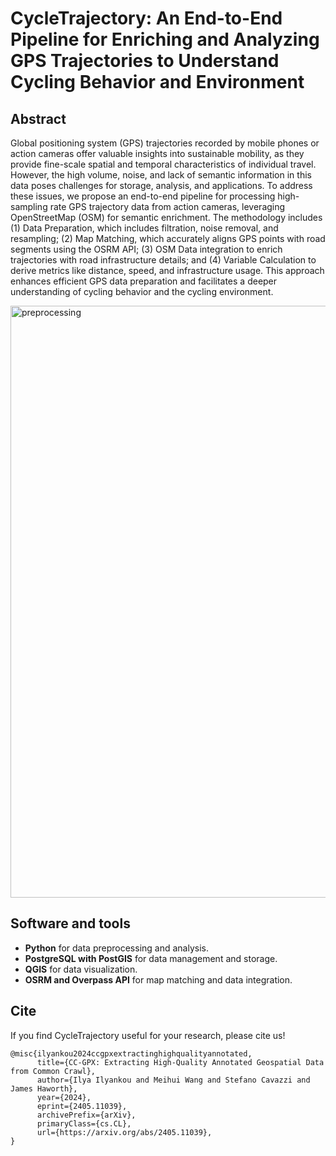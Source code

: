 # CycleTrajectory: An End-to-End Pipeline for Enriching and Analyzing GPS Trajectories to Understand Cycling Behavior and Environment

## Abstract
Global positioning system (GPS) trajectories recorded by mobile phones or action cameras offer valuable insights into sustainable mobility, as they provide fine-scale spatial and temporal characteristics of individual travel. However, the high volume, noise, and lack of semantic information in this data poses challenges for storage, analysis, and applications. To address these issues, we propose an end-to-end pipeline for processing high-sampling rate GPS trajectory data from action cameras, leveraging OpenStreetMap (OSM) for semantic enrichment. The methodology includes (1) Data Preparation, which includes filtration, noise removal, and resampling; (2) Map Matching, which accurately aligns GPS points with road segments using the OSRM API; (3) OSM Data integration to enrich trajectories with road infrastructure details; and (4) Variable Calculation to derive metrics like distance, speed, and infrastructure usage. This approach enhances efficient GPS data preparation and facilitates a deeper understanding of cycling behavior and the cycling environment.

<img width="947" alt="preprocessing" src="https://github.com/user-attachments/assets/67d3834b-1298-4973-8d79-a50d4f7a37f1">

## Software and tools
- **Python** for data preprocessing and analysis.
- **PostgreSQL with PostGIS** for data management and storage.
- **QGIS** for data visualization.
- **OSRM and Overpass API** for map matching and data integration.


## Cite
If you find CycleTrajectory useful for your research, please cite us!
```
@misc{ilyankou2024ccgpxextractinghighqualityannotated,
      title={CC-GPX: Extracting High-Quality Annotated Geospatial Data from Common Crawl}, 
      author={Ilya Ilyankou and Meihui Wang and Stefano Cavazzi and James Haworth},
      year={2024},
      eprint={2405.11039},
      archivePrefix={arXiv},
      primaryClass={cs.CL},
      url={https://arxiv.org/abs/2405.11039}, 
}
```
